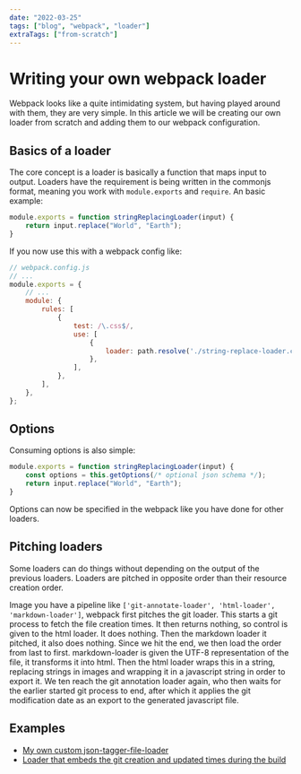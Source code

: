 ```yaml
---
date: "2022-03-25"
tags: ["blog", "webpack", "loader"]
extraTags: ["from-scratch"]
---
```

# Writing your own webpack loader

Webpack looks like a quite intimidating system, but having played around with
them, they are very simple. In this article we will be creating our own loader
from scratch and adding them to our webpack configuration.

## Basics of a loader

The core concept is a loader is basically a function that maps input to output.
Loaders have the requirement is being written in  the commonjs format, meaning
you work with `module.exports` and `require`. An basic example:

```javascript
module.exports = function stringReplacingLoader(input) {
    return input.replace("World", "Earth");
}
```

If you now use this with a webpack config like:

```javascript
// webpack.config.js
// ...
module.exports = {
    // ...
    module: {
        rules: [
            {
                test: /\.css$/,
                use: [
                    {
                        loader: path.resolve('./string-replace-loader.cjs'),
                    },
                ],
            },
        ],
    },
};
```

## Options
Consuming options is also simple:

```javascript
module.exports = function stringReplacingLoader(input) {
    const options = this.getOptions(/* optional json schema */);
    return input.replace("World", "Earth");
}
```

Options can now be specified in the webpack like you have done for other loaders.

## Pitching loaders

Some loaders can do things without depending on the output of the previous
loaders. Loaders are pitched in opposite order than their resource creation order.

Image you have a pipeline like
`['git-annotate-loader', 'html-loader', 'markdown-loader']`, webpack first
pitches the git loader. This starts a git process to fetch the file creation
times. It then returns nothing, so control is given to the html loader. It does
nothing. Then the markdown loader it pitched, it also does nothing. Since we hit
the end, we then load the order from last to first. markdown-loader is given the
UTF-8 representation of the file, it transforms it into html. Then the html
loader wraps this in a string, replacing strings in images and wrapping it in a
javascript string in order to export it. We ten reach the git annotation loader
again, who then waits for the earlier started git process to end, after which it
applies the git modification date as an export to the  generated javascript file.

## Examples

* [My own custom json-tagger-file-loader](https://github.com/ferrybig/json-tagged-file-loader)
* [Loader that embeds the git creation and updated times during the build](https://github.com/ferrybig/www.ferrybig.me/blob/master/git-annotate-loader.cjs)
